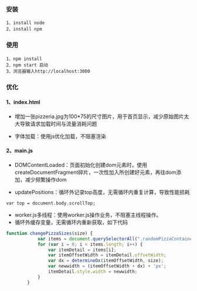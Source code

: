 ### 安装
```
1、install node
2、install npm
```

### 使用

```
1、npm install
2、npm start 启动
3、浏览器输入http://localhost:3000

```

### 优化

#### 1、index.html

* 增加一张pizzeria.jpg为100*75的尺寸图片，用于首页显示，减少原始图片太大导致请求加载时间与流量消耗问题

* 字体加载：使用js优化加载，不阻塞渲染

#### 2、main.js

* DOMContentLoaded：页面初始化创建dom元素时，使用createDocumentFragment碎片，一次性加入所创建好元素，再往dom添加，减少频繁操作dom

* updatePositions：循环外记录top高度，无需循环内重复计算，导致性能损耗
```
var top = document.body.scrollTop;
```

* worker.js多线程：使用worker.js操作业务，不阻塞主线程操作。
* 循环外缓存变量，无需循环内重新获取，如下代码
```js
function changePizzaSizes(size) {
            var items = document.querySelectorAll(".randomPizzaContainer");
            for (var i = 0; i < items.length; i++) {
                var itemDetail = items[i];
                var itemOffsetWidth = itemDetail.offsetWidth;
                var dx = determineDx(itemOffsetWidth, size);
                var newwidth = (itemOffsetWidth + dx) + 'px';
                itemDetail.style.width = newwidth;
            }
        }
```





